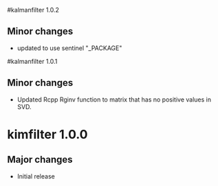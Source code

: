 #kalmanfilter 1.0.2

## Minor changes

* updated to use sentinel "_PACKAGE"

#kalmanfilter 1.0.1

## Minor changes

* Updated Rcpp Rginv function to matrix that has no positive values in SVD.

# kimfilter 1.0.0

## Major changes

* Initial release
